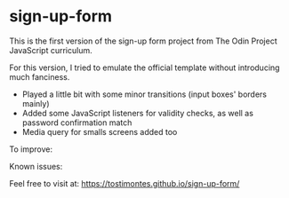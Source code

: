 # sign-up-form
This is the first version of the sign-up form project from The Odin Project JavaScript curriculum.

For this version, I tried to emulate the official template without introducing much fanciness.
- Played a little bit with some minor transitions (input boxes' borders mainly)
- Added some JavaScript listeners for validity checks, as well as password confirmation match
- Media query for smalls screens added too

To improve:


Known issues:


Feel free to visit at: https://tostimontes.github.io/sign-up-form/
